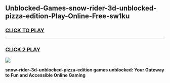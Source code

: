 
## Unblocked-Games-snow-rider-3d-unblocked-pizza-edition-Play-Online-Free-sw1ku
<h3>
<a href="https://premium76.site?title=snow-rider-3d-unblocked-pizza-edition&ref=26A">CLICK TO PLAY</a></h3>
<hr>

<h3>
<a href="https://premium76.site?title=snow-rider-3d-unblocked-pizza-edition&ref=26A">CLICK 2 PLAY</a>
  
</h3>

<a href="https://premium76.site?title=snow-rider-3d-unblocked-pizza-edition&ref=26A"><img src="https://clearcache.store/games.png"></a>


**snow-rider-3d-unblocked-pizza-edition games unblocked: Your Gateway to Fun and Accessible Online Gaming**
